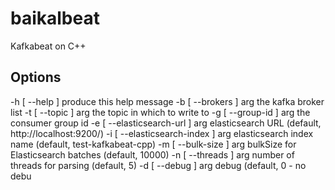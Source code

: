 # baikalbeat
Kafkabeat on C++

## Options
-h [ --help ]                    produce this help message
-b [ --brokers ] arg             the kafka broker list
-t [ --topic ] arg               the topic in which to write to
-g [ --group-id ] arg            the consumer group id
-e [ --elasticsearch-url ] arg   elasticsearch URL (default, http://localhost:9200/)
-i [ --elasticsearch-index ] arg elasticsearch index name (default, test-kafkabeat-cpp)
-m [ --bulk-size ] arg           bulkSize for Elasticsearch batches (default, 10000)
-n [ --threads ] arg             number of threads for parsing (default, 5)
-d [ --debug ] arg               debug (default, 0 - no debu